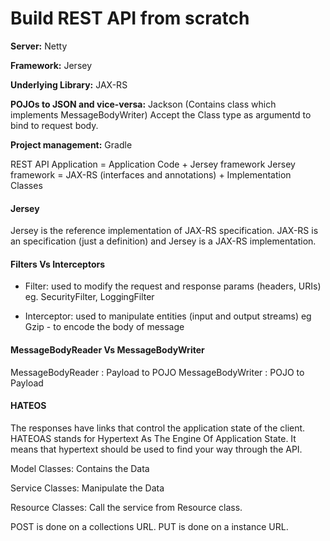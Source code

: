 # Build REST API from scratch 


**Server:** Netty

**Framework:** Jersey 

**Underlying Library:** JAX-RS

**POJOs to JSON and vice-versa:** Jackson (Contains class which implements MessageBodyWriter)
Accept the Class type as argumentd to bind to request body.

**Project management:** Gradle

REST API Application = Application Code + Jersey framework
Jersey framework = JAX-RS (interfaces and annotations) + Implementation Classes

#### Jersey
Jersey is the reference implementation of JAX-RS specification.
JAX-RS is an specification (just a definition) and Jersey is a JAX-RS implementation.

#### Filters Vs Interceptors
* Filter: used to modify the request and response params (headers, URIs)
eg. SecurityFilter, LoggingFilter

* Interceptor: used to manipulate entities (input and output streams)
eg Gzip - to encode the body of message

#### MessageBodyReader Vs MessageBodyWriter

MessageBodyReader : Payload to POJO
MessageBodyWriter : POJO to Payload
 
#### HATEOS
The responses have links that control the application state of the client. 
HATEOAS stands for Hypertext As The Engine Of Application State. 
It means that hypertext should be used to find your way through the API.
 
Model Classes:
Contains the Data

Service Classes:
Manipulate the Data

Resource Classes:
Call the service from Resource class.

POST is done on a collections URL.
PUT is done on a instance URL.


